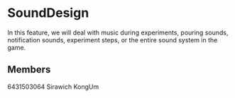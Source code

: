 # SoundDesign
In this feature, we will deal with music during experiments, pouring sounds, notification sounds, experiment steps, or the entire sound system in the game. 
## Members
6431503064 Sirawich KongUm   
